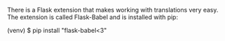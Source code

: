 There is a Flask extension that makes working with translations very easy. The extension is called Flask-Babel and is installed with pip:

(venv) $ pip install "flask-babel<3"
